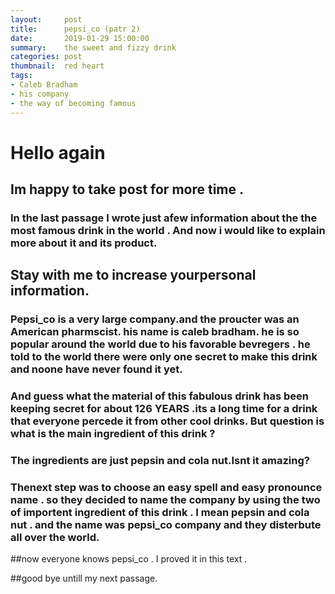 ```yaml
---
layout:     post
title:      pepsi_co (patr 2)
date:       2019-01-29 15:00:00
summary:    the sweet and fizzy drink
categories: post
thumbnail:  red heart
tags:
- Caleb Bradham
- his company 
- the way of becoming famous
---
```

# Hello again 

## Im happy to take post for more time .

### In the last passage I wrote just afew information about the the most famous drink in the world . And now i would like to explain more about it and its product.

## Stay with me to increase yourpersonal information.

### Pepsi_co is a very large company.and the proucter was an American pharmscist. his name is caleb bradham. he is so popular around the world due to his favorable bevregers . he told to the world there were only one secret to make this drink and noone have never found it yet.

### And guess what the material of this fabulous drink has been keeping secret for about 126 YEARS .its a long time for a drink that everyone percede it from other cool drinks. But question is what is the main ingredient of this drink ?

### The ingredients are just pepsin and cola nut.Isnt it amazing?

### Thenext step was to choose an easy spell and easy pronounce name . so they decided to name the company by using the two of importent ingredient of this drink . I mean pepsin and cola nut . and the name was pepsi_co company and they disterbute all over the world. 

##now everyone knows pepsi_co . I proved it in this text .

##good bye untill my next passage.


